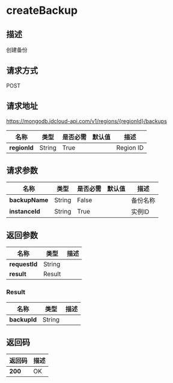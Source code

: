 # createBackup


## 描述
创建备份

## 请求方式
POST

## 请求地址
https://mongodb.jdcloud-api.com/v1/regions/{regionId}/backups

|名称|类型|是否必需|默认值|描述|
|---|---|---|---|---|
|**regionId**|String|True||Region ID|

## 请求参数
|名称|类型|是否必需|默认值|描述|
|---|---|---|---|---|
|**backupName**|String|False||备份名称|
|**instanceId**|String|True||实例ID|


## 返回参数
|名称|类型|描述|
|---|---|---|
|**requestId**|String||
|**result**|Result||


### <a name="Result">Result</a>
|名称|类型|描述|
|---|---|---|
|**backupId**|String||

## 返回码
|返回码|描述|
|---|---|
|**200**|OK|
